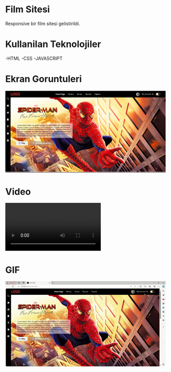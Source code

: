 # Film Sitesi
Responsive bir film sitesi gelistirildi.

# Kullanilan Teknolojiler
-HTML
-CSS
-JAVASCRIPT

# Ekran Goruntuleri

![](images/filmsitesi.png)

# Video

![](images/Film%20SitesiProfile1.mp4)

# GIF

![](images/FilmSitesi.gif) 
